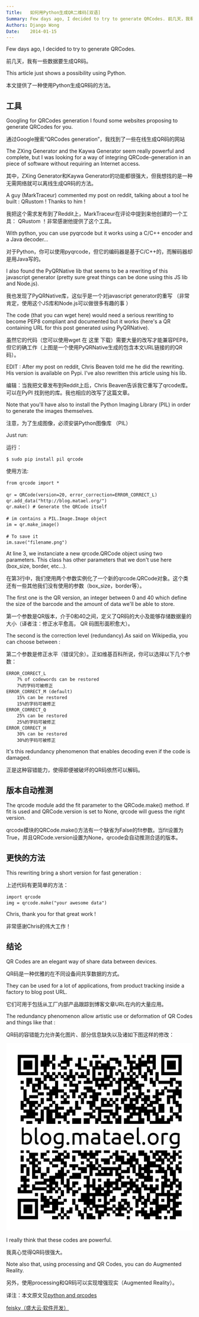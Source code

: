 ```yaml
---
Title:   如何用Python生成QR二维码[双语]
Summary: Few days ago, I decided to try to generate QRCodes. 前几天，我有一些数据要生成QR码。
Authors: Django Wong
Date:    2014-01-15
---
```


Few days ago, I decided to try to generate QRCodes.  

前几天，我有一些数据要生成QR码。  

This article just shows a possibility using Python. 
 
本文提供了一种使用Python生成QR码的方法。  

## 工具

Googling for QRCodes generation I found some websites proposing to generate QRCodes for you.  

通过Google搜索“QRCodes generation”，我找到了一些在线生成QR码的网站

The ZXing Generator and the Kaywa Generator seem really powerful and complete, but I was looking for a way of integring QRCode-generation in an piece of software without requiring an Internet access.  

其中，ZXing Generator和Kaywa Generator的功能都很强大，但我想找的是一种无需网络就可以离线生成QR码的方法。  

A guy (MarkTraceur) commented my post on reddit, talking about a tool he built : QRustom ! Thanks to him !  

我把这个需求发布到了Reddit上，MarkTraceur在评论中提到来他创建的一个工具： QRustom ！非常感谢他提供了这个工具。  

With python, you can use pyqrcode but it works using a C/C++ encoder and a Java decoder...  

对于Python，你可以使用pyqrcode，但它的编码器是基于C/C++的，而解码器却是用Java写的。  

I also found the PyQRNative lib that seems to be a rewriting of this javascript generator (pretty sure great things can be done using this JS lib and Node.js).  

我也发现了PyQRNative库，这似乎是一个对javascript generator的重写 （非常肯定，使用这个JS库和Node.js可以做很多有趣的事 ）  

The code (that you can wget here) would need a serious rewriting to become PEP8 compliant and documented but it works (here's a QR containing URL for this post generated using PyQRNative).  

虽然它的代码（您可以使用wget 在 这里 下载）需要大量的改写才能兼容PEP8，但它的确工作（上图是一个使用PyQRNative生成的包含本文URL链接的的QR码）。

EDIT : After my post on reddit, Chris Beaven told me he did the rewriting. His version is available on Pypi. I've also rewritten this article using his lib.  

编辑：当我把文章发布到Reddit上后，Chris Beaven告诉我它重写了qrcode库。可以在PyPI 找到他的库。我也相应的改写了这篇文章。

Note that you'll have also to install the Python Imaging Library (PIL) in order to generate the images themselves. 
 
注意，为了生成图像，必须安装Python图像库 （PIL）


Just run:

运行：

	$ sudo pip install pil qrcode
	
使用方法:

	from qrcode import *
	 
	qr = QRCode(version=20, error_correction=ERROR_CORRECT_L)
	qr.add_data("http://blog.matael.org/")
	qr.make() # Generate the QRCode itself
	 
	# im contains a PIL.Image.Image object
	im = qr.make_image()
	 
	# To save it
	im.save("filename.png")
	
At line 3, we instanciate a new qrcode.QRCode object using two parameters.
This class has other parameters that we don't use here (box_size, border, etc...).  

在第3行中，我们使用两个参数实例化了一个新的qrcode.QRCode对象。这个类还有一些其他我们没有使用的参数（box_size，border等）。

The first one is the QR version, an integer between 0 and 40 which define the size of the barcode and the amount of data we'll be able to store.  

第一个参数是QR版本，介于0和40之间，定义了QR码的大小及能够存储数据量的大小（译者注：修正水平愈高， QR 码图形面积愈大）。

The second is the correction level (redundancy).As said on Wikipedia, you can choose between :  

第二个参数是修正水平（错误冗余）。正如维基百科所说，你可以选择以下几个参数：

	ERROR_CORRECT_L  
		7% of codewords can be restored  
		7%的字码可被修正  
	ERROR_CORRECT_M (default)  
		15% can be restored  
		15%的字码可被修正  
	ERROR_CORRECT_Q  
		25% can be restored  
		25%的字码可被修正  
	ERROR_CORRECT_H  
		30% can be restored  
		30%的字码可被修正  
	
It's this redundancy phenomenon that enables decoding even if the code is damaged.  

正是这种容错能力，使得即便被破坏的QR码依然可以解码。

## 版本自动推测

The qrcode module add the fit parameter to the QRCode.make() method. If fit is used and QRCode.version is set to None, qrcode will guess the right version.  

qrcode模块的QRCode.make()方法有一个缺省为False的fit参数。当fit设置为True，并且QRCode.version设置为None，qrcode会自动推测合适的版本。

## 更快的方法

This rewriting bring a short version for fast generation :  

上述代码有更简单的方法：

	import qrcode
	img = qrcode.make("your awesome data")
	
Chris, thank you for that great work !  

非常感谢Chris的伟大工作！

## 结论

QR Codes are an elegant way of share data between devices.  

QR码是一种优雅的在不同设备间共享数据的方式。

They can be used for a lot of applications, from product tracking inside a factory to blog post URL. 
 
它们可用于包括从工厂内部产品跟踪到博客文章URL在内的大量应用。

The redundancy phenomenon allow artistic use or deformation of QR Codes and things like that :  

QR码的容错能力允许美化图片、部分信息缺失以及诸如下图这样的修改：

![](/static/attach/qr_matael.png)

I really think that these codes are powerful.  

我真心觉得QR码很强大。

Note also that, using processing and QR Codes, you can do Augmented Reality.  

另外，使用processing和QR码可以实现增强现实（Augmented Reality）。

译注：本文原文见[python and qrcodes](http://blog.matael.org/writing/python-and-qrcodes/)

[feisky（盛大云·软件开发）](http://feisky.42qu.com/)

